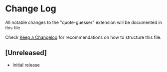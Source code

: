 # Change Log

All notable changes to the "quote-guesser" extension will be documented in this file.

Check [Keep a Changelog](http://keepachangelog.com/) for recommendations on how to structure this file.

## [Unreleased]

- Initial release